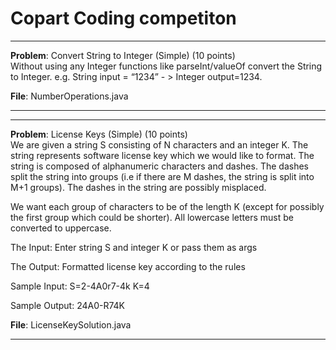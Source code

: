 # Copart Coding competiton

<hr>

<b>Problem</b>: Convert String to Integer (Simple) (10 points) <br>
Without using any Integer functions like parseInt/valueOf convert the String to Integer. e.g. String input = “1234” - > Integer output=1234.

<b>File</b>: NumberOperations.java

<hr>


<hr>

<b>Problem</b>: License Keys (Simple) (10 points)<br>
We are given a string S consisting of N characters and an integer K. The string represents software license key which we would like to format. The string is composed of alphanumeric characters and dashes. The dashes split the string into groups (i.e if there are M dashes, the string is split into M+1 groups). The dashes in the string are possibly misplaced.

We want each group of characters to be of the length K (except for possibly the first group which could be shorter). All lowercase letters must be converted to uppercase.

The Input: Enter string S and integer K or pass them as args

The Output: Formatted license key according to the rules

Sample Input: S=2-4A0r7-4k K=4

Sample Output: 24A0-R74K

<b>File</b>: LicenseKeySolution.java

<hr>






